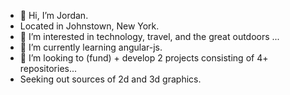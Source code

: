 - 👋 Hi, I’m Jordan.
- Located in Johnstown, New York.
- 👀 I’m interested in technology, travel, and the great outdoors ...
- 🌱 I’m currently learning angular-js.
- 💞️ I’m looking to (fund) + develop 2 projects consisting of 4+ repositories...
- Seeking out sources of 2d and 3d graphics.
